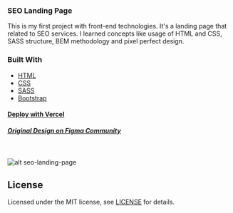 ### SEO Landing Page
This is my first project with front-end technologies. It's a landing page that related to SEO services. I learned concepts like usage of HTML and CSS, SASS structure, BEM methodology and pixel perfect design.
### Built With
* [HTML](https://html.spec.whatwg.org/)  
* [CSS](https://developer.mozilla.org/en-US/docs/Web/CSS)  
* [SASS](https://sass-lang.com/)  
* [Bootstrap](https://getbootstrap.com/)  
#### [Deploy with Vercel](https://seo-landing-page.vercel.app/#)
##### [Original Design on Figma Community](https://www.figma.com/file/cCBnFoILY3vqGGbw74CNfT/SEO-Landing-Page?node-id=0%3A1&viewport=1035%2C120%2C0.24916347861289978)
<br>


![alt seo-landing-page](https://s3.gifyu.com/images/project.gif)


## License

Licensed under the MIT license, see [LICENSE](https://github.com/aycanogut/seo-landing-page/blob/master/LICENSE) for details.
